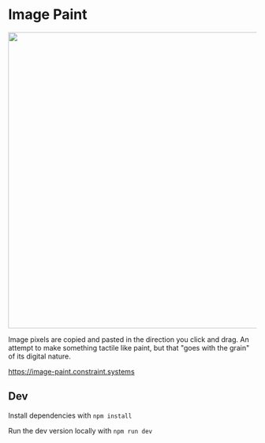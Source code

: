 # Image Paint

<img
src='https://raw.githubusercontent.com/constraint-systems/flow/main/public/image-paint.gif'
width="600"/>

Image pixels are copied and pasted in the direction you click and drag. An attempt to make something tactile like paint, but that "goes with the grain" of its digital nature.

https://image-paint.constraint.systems

## Dev

Install dependencies with `npm install`

Run the dev version locally with `npm run dev`
